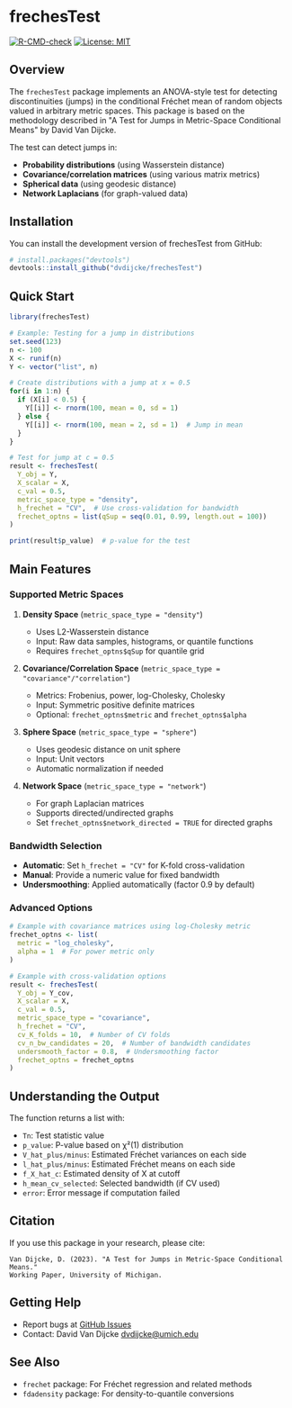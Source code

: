 # frechesTest

<!-- badges: start -->
[![R-CMD-check](https://github.com/dvdijcke/frechesTest/workflows/R-CMD-check/badge.svg)](https://github.com/dvdijcke/frechesTest/actions)
[![License: MIT](https://img.shields.io/badge/License-MIT-yellow.svg)](https://opensource.org/licenses/MIT)
<!-- badges: end -->

## Overview

The `frechesTest` package implements an ANOVA-style test for detecting discontinuities (jumps) in the conditional Fréchet mean of random objects valued in arbitrary metric spaces. This package is based on the methodology described in "A Test for Jumps in Metric-Space Conditional Means" by David Van Dijcke.

The test can detect jumps in:
- **Probability distributions** (using Wasserstein distance)
- **Covariance/correlation matrices** (using various matrix metrics)
- **Spherical data** (using geodesic distance)
- **Network Laplacians** (for graph-valued data)

## Installation

You can install the development version of frechesTest from GitHub:

```r
# install.packages("devtools")
devtools::install_github("dvdijcke/frechesTest")
```

## Quick Start

```r
library(frechesTest)

# Example: Testing for a jump in distributions
set.seed(123)
n <- 100
X <- runif(n)
Y <- vector("list", n)

# Create distributions with a jump at x = 0.5
for(i in 1:n) {
  if (X[i] < 0.5) {
    Y[[i]] <- rnorm(100, mean = 0, sd = 1)
  } else {
    Y[[i]] <- rnorm(100, mean = 2, sd = 1)  # Jump in mean
  }
}

# Test for jump at c = 0.5
result <- frechesTest(
  Y_obj = Y,
  X_scalar = X,
  c_val = 0.5,
  metric_space_type = "density",
  h_frechet = "CV",  # Use cross-validation for bandwidth
  frechet_optns = list(qSup = seq(0.01, 0.99, length.out = 100))
)

print(result$p_value)  # p-value for the test
```

## Main Features

### Supported Metric Spaces

1. **Density Space** (`metric_space_type = "density"`)
   - Uses L2-Wasserstein distance
   - Input: Raw data samples, histograms, or quantile functions
   - Requires `frechet_optns$qSup` for quantile grid

2. **Covariance/Correlation Space** (`metric_space_type = "covariance"/"correlation"`)
   - Metrics: Frobenius, power, log-Cholesky, Cholesky
   - Input: Symmetric positive definite matrices
   - Optional: `frechet_optns$metric` and `frechet_optns$alpha`

3. **Sphere Space** (`metric_space_type = "sphere"`)
   - Uses geodesic distance on unit sphere
   - Input: Unit vectors
   - Automatic normalization if needed

4. **Network Space** (`metric_space_type = "network"`)
   - For graph Laplacian matrices
   - Supports directed/undirected graphs
   - Set `frechet_optns$network_directed = TRUE` for directed graphs

### Bandwidth Selection

- **Automatic**: Set `h_frechet = "CV"` for K-fold cross-validation
- **Manual**: Provide a numeric value for fixed bandwidth
- **Undersmoothing**: Applied automatically (factor 0.9 by default)

### Advanced Options

```r
# Example with covariance matrices using log-Cholesky metric
frechet_optns <- list(
  metric = "log_cholesky",
  alpha = 1  # For power metric only
)

# Example with cross-validation options
result <- frechesTest(
  Y_obj = Y_cov,
  X_scalar = X,
  c_val = 0.5,
  metric_space_type = "covariance",
  h_frechet = "CV",
  cv_K_folds = 10,  # Number of CV folds
  cv_n_bw_candidates = 20,  # Number of bandwidth candidates
  undersmooth_factor = 0.8,  # Undersmoothing factor
  frechet_optns = frechet_optns
)
```

## Understanding the Output

The function returns a list with:

- `Tn`: Test statistic value
- `p_value`: P-value based on χ²(1) distribution
- `V_hat_plus/minus`: Estimated Fréchet variances on each side
- `l_hat_plus/minus`: Estimated Fréchet means on each side
- `f_X_hat_c`: Estimated density of X at cutoff
- `h_mean_cv_selected`: Selected bandwidth (if CV used)
- `error`: Error message if computation failed

## Citation

If you use this package in your research, please cite:

```
Van Dijcke, D. (2023). "A Test for Jumps in Metric-Space Conditional Means." 
Working Paper, University of Michigan.
```

## Getting Help

- Report bugs at [GitHub Issues](https://github.com/dvdijcke/frechesTest/issues)
- Contact: David Van Dijcke <dvdijcke@umich.edu>

## See Also

- `frechet` package: For Fréchet regression and related methods
- `fdadensity` package: For density-to-quantile conversions